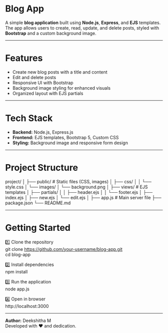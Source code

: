 # Blog App

A simple **blog application** built using **Node.js**, **Express**, and **EJS** templates.  
The app allows users to create, read, update, and delete posts, styled with **Bootstrap** and a custom background image.

---

# Features
- Create new blog posts with a title and content
- Edit and delete posts
- Responsive UI with Bootstrap
- Background image styling for enhanced visuals
- Organized layout with EJS partials

---

# Tech Stack
- **Backend:** Node.js, Express.js
- **Frontend:** EJS templates, Bootstrap 5, Custom CSS
- **Styling:** Background image and responsive form design

---

# Project Structure
project/
│
├── public/ # Static files (CSS, images)
│ ├── css/
│ │ └── style.css
│ └── images/
│ └── background.png
│
├── views/ # EJS templates
│ ├── partials/
│ │ ├── header.ejs
│ │ └── footer.ejs
│ ├── index.ejs
│ ├── new.ejs
│ └── edit.ejs
│
├── app.js # Main server file
├── package.json
└── README.md


---

# Getting Started

1️⃣ Clone the repository <br>
git clone https://github.com/your-username/blog-app.git  <br>
cd blog-app

2️⃣ Install dependencies <br>
npm install

3️⃣ Run the application  <br>
node app.js

4️⃣ Open in browser  <br>
http://localhost:3000

---

**Author:** Deekshitha M <br>
Developed with ❤️ and dedication.
